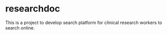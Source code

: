 # researchdoc
This is a project to develop search platform for clinical research workers to search online.
